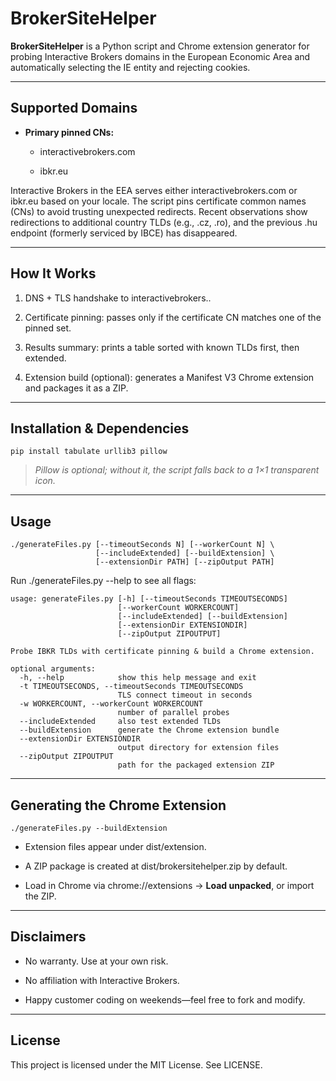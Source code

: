 
# **BrokerSiteHelper**

  

**BrokerSiteHelper** is a Python script and Chrome extension generator for probing Interactive Brokers domains in the European Economic Area and automatically selecting the IE entity and rejecting cookies.

----------

## **Supported Domains**

-   **Primary pinned CNs:**
    
    -   interactivebrokers.com
        
    -   ibkr.eu
        
    

  

Interactive Brokers in the EEA serves either interactivebrokers.com or ibkr.eu based on your locale. The script pins certificate common names (CNs) to avoid trusting unexpected redirects. Recent observations show redirections to additional country TLDs (e.g., .cz, .ro), and the previous .hu endpoint (formerly serviced by IBCE) has disappeared.

----------

## **How It Works**

1.  DNS + TLS handshake to interactivebrokers.<tld>.
    
2.  Certificate pinning: passes only if the certificate CN matches one of the pinned set.
    
3.  Results summary: prints a table sorted with known TLDs first, then extended.
    
4.  Extension build (optional): generates a Manifest V3 Chrome extension and packages it as a ZIP.
    

----------

## **Installation & Dependencies**

```
pip install tabulate urllib3 pillow
```

> _Pillow is optional; without it, the script falls back to a 1×1 transparent icon._

----------

## **Usage**

```
./generateFiles.py [--timeoutSeconds N] [--workerCount N] \
                   [--includeExtended] [--buildExtension] \
                   [--extensionDir PATH] [--zipOutput PATH]
```

Run ./generateFiles.py --help to see all flags:

```
usage: generateFiles.py [-h] [--timeoutSeconds TIMEOUTSECONDS]
                        [--workerCount WORKERCOUNT]
                        [--includeExtended] [--buildExtension]
                        [--extensionDir EXTENSIONDIR]
                        [--zipOutput ZIPOUTPUT]

Probe IBKR TLDs with certificate pinning & build a Chrome extension.

optional arguments:
  -h, --help            show this help message and exit
  -t TIMEOUTSECONDS, --timeoutSeconds TIMEOUTSECONDS
                        TLS connect timeout in seconds
  -w WORKERCOUNT, --workerCount WORKERCOUNT
                        number of parallel probes
  --includeExtended     also test extended TLDs
  --buildExtension      generate the Chrome extension bundle
  --extensionDir EXTENSIONDIR
                        output directory for extension files
  --zipOutput ZIPOUTPUT
                        path for the packaged extension ZIP
```

----------

## **Generating the Chrome Extension**

```
./generateFiles.py --buildExtension
```

-   Extension files appear under dist/extension.
    
-   A ZIP package is created at dist/brokersitehelper.zip by default.
    
-   Load in Chrome via chrome://extensions → **Load unpacked**, or import the ZIP.
    

----------

## **Disclaimers**

-   No warranty. Use at your own risk.
    
-   No affiliation with Interactive Brokers.
    
-   Happy customer coding on weekends—feel free to fork and modify.
    

----------

## **License**

  

This project is licensed under the MIT License. See LICENSE.
